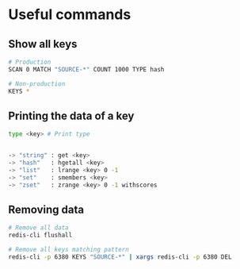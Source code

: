 # Useful commands

## Show all keys
```sh
# Production
SCAN 0 MATCH "SOURCE-*" COUNT 1000 TYPE hash

# Non-production
KEYS *
```

## Printing the data of a key
```sh
type <key> # Print type


-> "string" : get <key>
-> "hash"   : hgetall <key>
-> "list"   : lrange <key> 0 -1
-> "set"    : smembers <key>
-> "zset"   : zrange <key> 0 -1 withscores
```

## Removing data
```sh
# Remove all data
redis-cli flushall

# Remove all keys matching pattern
redis-cli -p 6380 KEYS "SOURCE-*" | xargs redis-cli -p 6380 DEL
```
